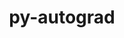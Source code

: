 ---
title: "py-autograd"
layout: cache
categories: [package, develop-2025-06-01]
meta: {"compilers": ["none"], "num_specs": 2, "num_specs_by_stack": {"e4s": 2, "root": 2}, "oss": ["ubuntu22.04"], "platforms": ["linux"], "stacks": ["e4s", "root"], "targets": ["x86_64_v3"], "versions": ["1.6.2"]}
spec_details: [{"compiler": "none", "hash": "tfz7d367al2sln5dlgld2inf3mfjv2wg", "os": "ubuntu22.04", "platform": "linux", "size": "-", "stacks": ["e4s", "root"], "target": "x86_64_v3", "variants": ["build_system=python_pip"], "versions": ["1.6.2"]}, {"compiler": "none", "hash": "y5ovfg2vwp76jjhbjx4f3v4zptuprtce", "os": "ubuntu22.04", "platform": "linux", "size": "-", "stacks": ["e4s", "root"], "target": "x86_64_v3", "variants": ["build_system=python_pip"], "versions": ["1.6.2"]}]
---